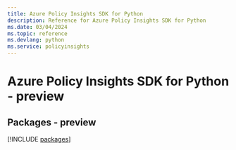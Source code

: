 ```yaml
---
title: Azure Policy Insights SDK for Python
description: Reference for Azure Policy Insights SDK for Python
ms.date: 03/04/2024
ms.topic: reference
ms.devlang: python
ms.service: policyinsights
---
```

# Azure Policy Insights SDK for Python - preview
## Packages - preview
[!INCLUDE [packages](policy-insights-index.md)]